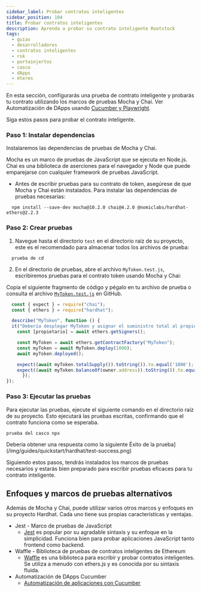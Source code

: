 ```yaml
---
sidebar_label: Probar contratos inteligentes
sidebar_position: 104
title: Probar contratos inteligentes
description: Aprenda a probar su contrato inteligente Rootstock
tags:
  - guías
  - desarrolladores
  - contratos inteligentes
  - rsk
  - portainjertos
  - casco
  - dApps
  - éteres
---
```


En esta sección, configurarás una prueba de contrato inteligente y probarás tu contrato utilizando los marcos de pruebas Mocha y Chai. Ver Automatización de DApps usando [Cucumber y Playwright](/resources/tutorials/dapp-automation-cucumber/).

Siga estos pasos para probar el contrato inteligente.

### Paso 1: Instalar dependencias

Instalaremos las dependencias de pruebas de Mocha y Chai.

Mocha es un marco de pruebas de JavaScript que se ejecuta en Node.js. Chai es una biblioteca de aserciones para el navegador y Node que puede emparejarse con cualquier framework de pruebas JavaScript.

- Antes de escribir pruebas para su contrato de token, asegúrese de que Mocha y Chai están instalados. Para instalar las dependencias de pruebas necesarias:

```shell
  npm install --save-dev mocha@10.2.0 chai@4.2.0 @nomiclabs/hardhat-ethers@2.2.3
```

### Paso 2: Crear pruebas

1. Navegue hasta el directorio `test` en el directorio raíz de su proyecto, este es el recomendado para almacenar todos los archivos de prueba:

```shell
  prueba de cd
```

2. En el directorio de pruebas, abre el archivo `MyToken.test.js`, escribiremos pruebas para el contrato token usando Mocha y Chai:

Copia el siguiente fragmento de código y pégalo en tu archivo de prueba o consulta el archivo [`MyToken.test.js`](https://raw.githubusercontent.com/rsksmart/rootstock-quick-start-guide/feat/complete/test/MyToken.test.js) en GitHub.

```js
  const { expect } = require("chai");
  const { ethers } = require("hardhat");

  describe("MyToken", function () {
  it("Debería desplegar MyToken y asignar el suministro total al propietario", async function () {
    const [propietario] = await ethers.getSigners();

    const MyToken = await ethers.getContractFactory("MyToken");
    const myToken = await MyToken.deploy(1000);
    await myToken.deployed();

    expect((await myToken.totalSupply()).toString()).to.equal('1000');
    expect((await myToken.balanceOf(owner.address)).toString()).to.equal('1000');
      });
});
```

### Paso 3: Ejecutar las pruebas

Para ejecutar las pruebas, ejecute el siguiente comando en el directorio raíz de su proyecto. Esto ejecutará las pruebas escritas, confirmando que el contrato funciona como se esperaba.

```shell
prueba del casco npx
```

Debería obtener una respuesta como la siguiente
Éxito de la prueba](/img/guides/quickstart/hardhat/test-success.png)

Siguiendo estos pasos, tendrás instalados los marcos de pruebas necesarios y estarás bien preparado para escribir pruebas eficaces para tu contrato inteligente.

## Enfoques y marcos de pruebas alternativos

Además de Mocha y Chai, puede utilizar varios otros marcos y enfoques en su proyecto Hardhat. Cada uno tiene sus propias características y ventajas.

- Jest - Marco de pruebas de JavaScript
  - [Jest](https://jestjs.io/) es popular por su agradable sintaxis y su enfoque en la simplicidad. Funciona bien para probar aplicaciones JavaScript tanto frontend como backend.
- Waffle - Biblioteca de pruebas de contratos inteligentes de Ethereum
  - [Waffle](https://getwaffle.io/) es una biblioteca para escribir y probar contratos inteligentes. Se utiliza a menudo con ethers.js y es conocida por su sintaxis fluida.
- Automatización de DApps Cucumber
  - [Automatización de aplicaciones con Cucumber](/resources/tutorials/dapp-automation-cucumber/)
